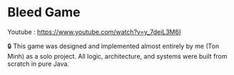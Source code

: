 # Bleed Game
Youtube : https://www.youtube.com/watch?v=y_7deiL3M6I

🔒 This game was designed and implemented almost entirely by me (Ton Minh) as a solo project. All logic, architecture, and systems were built from scratch in pure Java.
